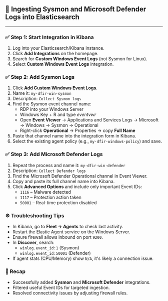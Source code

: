 <h2>💉 Ingesting Sysmon and Microsoft Defender Logs into Elasticsearch</h2>


<hr/>

<h3>✅ Step 1: Start Integration in Kibana</h3>
<ol>
  <li>Log into your Elasticsearch/Kibana instance.</li>
  <li>Click <strong>Add Integrations</strong> on the homepage.</li>
  <li>Search for <strong>Custom Windows Event Logs</strong> (not Sysmon for Linux).</li>
  <li>Select <strong>Custom Windows Event Logs</strong> integration.</li>
</ol>

<h3>✅ Step 2: Add Sysmon Logs</h3>
<ol>
  <li>Click <strong>Add Custom Windows Event Logs</strong>.</li>
  <li>Name it: <code>my-dfir-win-sysmon</code></li>
  <li>Description: <code>Collect Sysmon logs</code></li>
  <li>Find the Sysmon event channel name:
    <ul>
      <li>RDP into your Windows Server</li>
      <li>Windows Key + R and type <i>eventvwr</i></li>
      <li>Open <strong>Event Viewer</strong> → Applications and Services Logs → Microsoft → Windows → Sysmon → Operational</li>
      <li>Right-click <strong>Operational</strong> → Properties → copy <strong>Full Name</strong></li>
    </ul>
  </li>
  <li>Paste that channel name into the integration form in Kibana.</li>
  <li>Select the existing agent policy (e.g., <code>my-dfir-windows-policy</code>) and save.</li>
</ol>

<h3>✅ Step 3: Add Microsoft Defender Logs</h3>
<ol>
  <li>Repeat the process and name it: <code>my-dfir-win-defender</code></li>
  <li>Description: <code>Collect Defender logs</code></li>
  <li>Find the Microsoft Defender Operational channel in Event Viewer.</li>
  <li>Copy and paste its full channel name into Kibana.</li>
  <li>Click <strong>Advanced Options</strong> and include only important Event IDs:
    <ul>
      <li><code>1116</code> – Malware detected</li>
      <li><code>1117</code> – Protection action taken</li>
      <li><code>50001</code> – Real-time protection disabled</li>
    </ul>
  </li>
</ol>

<h3>⚙️ Troubleshooting Tips</h3>
<ul>
  <li>In Kibana, go to <strong>Fleet → Agents</strong> to check last activity.</li>
  <li>Restart the Elastic Agent service on the Windows Server.</li>
  <li>Ensure firewall allows inbound on port <code>9200</code>.</li>
  <li>In <strong>Discover</strong>, search:
    <ul>
      <li><code>winlog.event_id:1</code> (Sysmon)</li>
      <li><code>winlog.event_id:50001</code> (Defender)</li>
    </ul>
  </li>
  <li>If agent stats (CPU/Memory) show <code>N/A</code>, it's likely a connection issue.</li>
</ul>

<h3>🔄 Recap</h3>
<ul>
  <li>Successfully added <strong>Sysmon</strong> and <strong>Microsoft Defender</strong> integrations.</li>
  <li>Filtered useful Event IDs for targeted ingestion.</li>
  <li>Resolved connectivity issues by adjusting firewall rules.</li>
</ul>


